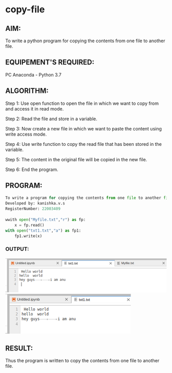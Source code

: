 # copy-file
## AIM:
To write a python program for copying the contents from one file to another file.
## EQUIPEMENT'S REQUIRED: 
PC
Anaconda - Python 3.7
## ALGORITHM: 
Step 1:
Use open function to open the file in which we want to copy from and access it in read mode.

Step 2:
Read the file and store in a variable.

Step 3:
Now create a new file in which we want to paste the content using write access mode.

Step 4:
Use write function to copy the read file that has been stored in the variable.

Step 5:
The content in the original file will be copied in the new file.

Step 6:
End the program.

## PROGRAM:
```python
To write a program for copying the contents from one file to another file.
Developed by: kanishka.v.s
RegisterNumber: 22003409

wwith open("Myfile.txt","r") as fp:
    x = fp.read()
with open("txt1.txt","a") as fp1:
    fp1.write(x)
```
### OUTPUT:
![output](/output1.png)
![output](/xxx.png)
## RESULT:
Thus the program is written to copy the contents from one file to another file.